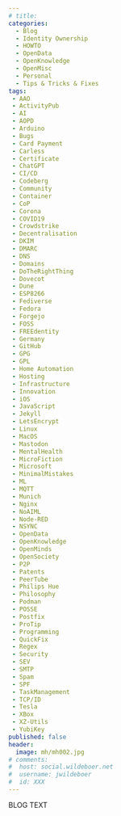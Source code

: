 ```yaml
---
# title: 
categories:
  - Blog
  - Identity Ownership
  - HOWTO 
  - OpenData
  - OpenKnowledge
  - OpenMisc
  - Personal
  - Tips & Tricks & Fixes
tags:
 - AAO
 - ActivityPub
 - AI
 - AOPD
 - Arduino
 - Bugs
 - Card Payment
 - Carless
 - Certificate
 - ChatGPT
 - CI/CD
 - Codeberg
 - Community
 - Container
 - CoP
 - Corona
 - COVID19
 - Crowdstrike
 - Decentralisation
 - DKIM
 - DMARC
 - DNS
 - Domains
 - DoTheRightThing
 - Dovecot
 - Dune
 - ESP8266
 - Fediverse
 - Fedora
 - Forgejo
 - FOSS
 - FREEdentity
 - Germany
 - GitHub
 - GPG
 - GPL
 - Home Automation
 - Hosting
 - Infrastructure
 - Innovation
 - iOS
 - JavaScript
 - Jekyll
 - LetsEncrypt
 - Linux
 - MacOS
 - Mastodon
 - MentalHealth
 - MicroFiction
 - Microsoft
 - MinimalMistakes
 - ML
 - MQTT
 - Munich
 - Nginx
 - NoAIML
 - Node-RED
 - NSYNC
 - OpenData
 - OpenKnowledge
 - OpenMinds
 - OpenSociety
 - P2P
 - Patents
 - PeerTube
 - Philips Hue
 - Philosophy
 - Podman
 - POSSE
 - Postfix
 - ProTip
 - Programming
 - QuickFix
 - Regex
 - Security
 - SEV
 - SMTP
 - Spam
 - SPF
 - TaskManagement
 - TCP/ID
 - Tesla
 - XBox
 - XZ-Utils
 - YubiKey
published: false
header:
  image: mh/mh002.jpg
# comments:
#  host: social.wildeboer.net
#  username: jwildeboer
#  id: XXX 
---
```


BLOG TEXT